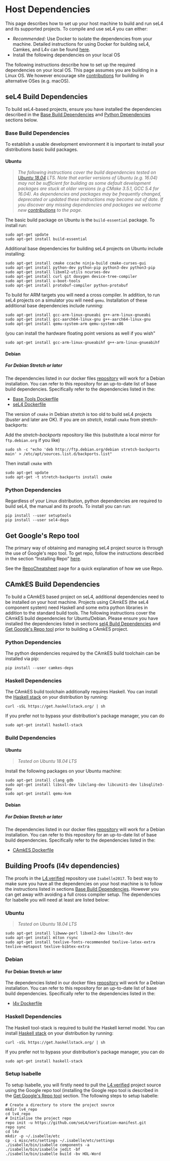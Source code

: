 # Host Dependencies

This page describes how to set up your host machine to build and run seL4 and its supported projects. To compile and use seL4 you can either:

* *Recommended:* Use Docker to isolate the dependencies from your machine. Detailed instructions for using Docker for building seL4, Camkes, and L4v can be found [here](Docker.md).
* Install the following dependencies on your local OS

The following instructions describe how to set up the required dependencies on your local OS. This page assumes you are building in a Linux OS. We however encourage site [contributions](https://docs.sel4.systems/DocsContributing) for building in alternative OSes (e.g. macOS).

## seL4 Build Dependencies

To build seL4-based projects, ensure you have installed the dependencies described in the [Base Build Dependencies](#base-build-dependencies) and [Python Dependencies](#python-dependencies) sections below.

### Base Build Dependencies

To establish a usable development environment it is important to install your distributions basic build packages.

####  Ubuntu

> *The following instructions cover the build dependencies tested on [Ubuntu 18.04](http://releases.ubuntu.com/18.04/) LTS. Note that earlier versions of Ubuntu (e.g. 16.04) may not be sufficient for building as some default development packages are
stuck at older versions (e.g CMake 3.5.1, GCC 5.4 for 16.04).
As dependencies and packages may be frequently changed, deprecated or updated these instructions may become out of date. If you discover any missing dependencies and packages we welcome new [contributions](https://docs.sel4.systems/DocsContributing) to the page.*

The basic build package on Ubuntu is the `build-essential` package. To install run:

```
sudo apt-get update
sudo apt-get install build-essential
```

Additional base dependencies for building seL4 projects on Ubuntu include installing:
```
sudo apt-get install cmake ccache ninja-build cmake-curses-gui
sudo apt-get install python-dev python-pip python3-dev python3-pip
sudo apt-get install libxml2-utils ncurses-dev
sudo apt-get install curl git doxygen device-tree-compiler
sudo apt-get install u-boot-tools
sudo apt-get install protobuf-compiler python-protobuf
```

To build for ARM targets you will need a cross compiler. In addition, to run seL4 projects on a simulator you will need `qemu`. Installation of these additional base dependencies include running:


```
sudo apt-get install gcc-arm-linux-gnueabi g++-arm-linux-gnueabi
sudo apt-get install gcc-aarch64-linux-gnu g++-aarch64-linux-gnu
sudo apt-get install qemu-system-arm qemu-system-x86
```

(you can install  the hardware floating point versions as well if you wish"
```
sudo apt-get install gcc-arm-linux-gnueabihf g++-arm-linux-gnueabihf
```
####  Debian

##### For Debian Stretch or later

The dependencies listed in our docker files [repository](https://github.com/SEL4PROJ/seL4-CAmkES-L4v-dockerfiles) will work for a Debian installation. You can refer to this repository for an up-to-date list of base build dependencies. Specifically refer to the dependencies listed in the:

* [Base Tools Dockerfile](https://github.com/SEL4PROJ/seL4-CAmkES-L4v-dockerfiles/blob/master/base_tools.dockerfile)
* [seL4 Dockerfile](https://github.com/SEL4PROJ/seL4-CAmkES-L4v-dockerfiles/blob/master/sel4.dockerfile)

The version of `cmake` in Debian *stretch* is too old to build seL4 projects (*buster* and later are OK).  If you are on *stretch*, install `cmake` from stretch-backports:

Add the *stretch-backports* repository like this (substitute a local mirror for `ftp.debian.org` if you like)
```
sudo sh -c "echo 'deb http://ftp.debian.org/debian stretch-backports main' > /etc/apt/sources.list.d/backports.list"
```
Then install `cmake` with
```
sudo apt-get update
sudo apt-get -t stretch-backports install cmake
```

### Python Dependencies

Regardless of your Linux distribution, python dependencies are required to build seL4, the manual and its proofs. To install you can run:

```
pip install --user setuptools
pip install --user sel4-deps
```

## Get Google's Repo tool

The primary way of obtaining and managing seL4 project source is through the use of Google's repo tool. To get repo, follow the instructions described in the section “Installing Repo” [here](http://source.android.com/source/downloading.html#installing-repo).

See the [RepoCheatsheet](/RepoCheatsheet) page for a quick explanation of how we use Repo.

## CAmkES Build Dependencies

To build a CAmkES based project on seL4, additional dependencies need to be installed on your host machine. Projects using CAmkES (the seL4 component system) need Haskell and some extra python libraries in addition to the standard build tools. The following instructions cover the CAmkES build dependencies for Ubuntu/Debian. Please ensure you have installed the dependencies listed in sections [sel4 Build Dependencies](#sel4-build-dependencies) and [Get Google's Repo tool](#get-googles-repo-tool) prior to building a CAmkES project.

### Python Dependencies

The python dependencies required by the CAmkES build toolchain can be installed via pip:

```
pip install --user camkes-deps
```

### Haskell Dependencies

The CAmkES build toolchain additionally requires Haskell. You can install the [Haskell stack](https://haskellstack.org) on your distribution by running:
```
curl -sSL https://get.haskellstack.org/ | sh
```
If you prefer not to bypass your distribution's package manager, you can do
```
sudo apt-get install haskell-stack
```

### Build Dependencies

####  Ubuntu
> *Tested on Ubuntu 18.04 LTS*

Install the following packages on your Ubuntu machine:

```
sudo apt-get install clang gdb
sudo apt-get install libssl-dev libclang-dev libcunit1-dev libsqlite3-dev
sudo apt-get install qemu-kvm
```

####  Debian

##### For Debian Stretch or later

The dependencies listed in our docker files [repository](https://github.com/SEL4PROJ/seL4-CAmkES-L4v-dockerfiles) will work for a Debian installation. You can refer to this repository for an up-to-date list of base build dependencies. Specifically refer to the dependencies listed in the:

* [CAmkES Dockerfile](https://github.com/SEL4PROJ/seL4-CAmkES-L4v-dockerfiles/blob/master/camkes.dockerfile)


## Building Proofs (l4v dependencies)

The proofs in the [L4.verified](https://github.com/seL4/l4v) repository use `Isabelle2017`. To best way to make sure you have all the dependencies on your host machine is to follow the instructions listed in sections [Base Build Dependencies](#base-build-dependencies). However you can get away with avoiding a full cross compiler setup. The dependencies for Isabelle you will need at least are listed below:

### Ubuntu

> *Tested on Ubuntu 18.04 LTS*

```
sudo apt-get install libwww-perl libxml2-dev libxslt-dev
sudo apt-get install mlton rsync
sudo apt-get install texlive-fonts-recommended texlive-latex-extra texlive-metapost texlive-bibtex-extra
```

###  Debian

#### For Debian Stretch or later

The dependencies listed in our docker files [repository](https://github.com/SEL4PROJ/seL4-CAmkES-L4v-dockerfiles) will work for a Debian installation. You can refer to this repository for an up-to-date list of base build dependencies. Specifically refer to the dependencies listed in the:

* [l4v Dockerfile](https://github.com/SEL4PROJ/seL4-CAmkES-L4v-dockerfiles/blob/master/l4v.dockerfile)

### Haskell Dependencies

The Haskell tool-stack is required to build the Haskell kernel model. You can install [Haskell stack](https://haskellstack.org) on your distribution by running:

```
curl -sSL https://get.haskellstack.org/ | sh
```

If you prefer not to bypass your distribution's package manager, you can do
```
sudo apt-get install haskell-stack
```

### Setup Isabelle

To setup Isabelle, you will firstly need to pull the [L4.verified](https://github.com/seL4/l4v) project source using the Google repo tool (installing the Google repo tool is described in the [Get Google's Repo tool](#get-googles-repo-tool) section. The following steps to setup Isabelle:

```
# Create a directory to store the project source
mkdir lv4_repo
cd lv4_repo
# Initialise the project repo
repo init -u https://github.com/seL4/verification-manifest.git
repo sync
cd l4v
mkdir -p ~/.isabelle/etc
cp -i misc/etc/settings ~/.isabelle/etc/settings
./isabelle/bin/isabelle components -a
./isabelle/bin/isabelle jedit -bf
./isabelle/bin/isabelle build -bv HOL-Word
```

